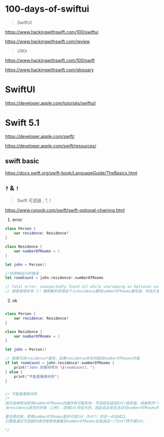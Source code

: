 # 100-days-of-swiftui

> SwiftUI

https://www.hackingwithswift.com/100/swiftui

https://www.hackingwithswift.com/review

> UIKit

https://www.hackingwithswift.com/100/swift


https://www.hackingwithswift.com/glossary

# SwiftUI

https://developer.apple.com/tutorials/swiftui/


# Swift 5.1

https://developer.apple.com/swift/

https://developer.apple.com/swift/resources/

## swift basic

https://docs.swift.org/swift-book/LanguageGuide/TheBasics.html


## `?` & `!`

> Swift 可选链 , ?, !

https://www.runoob.com/swift/swift-optional-chaining.html

1. error

```swift
class Person {
    var residence: Residence?
}

class Residence {
    var numberOfRooms = 1
}

let john = Person()

//将导致运行时错误
let roomCount = john.residence!.numberOfRooms

// fatal error: unexpectedly found nil while unwrapping an Optional value
// 想使用感叹号（!）强制解析获得这个人residence属性numberOfRooms属性值，将会引发运行时错误，因为这时没有可以供解析的residence值

```

2. ok

```swift

class Person {
    var residence: Residence?
}

class Residence {
    var numberOfRooms = 1
}

let john = Person()

// 链接可选residence?属性，如果residence存在则取回numberOfRooms的值
if let roomCount = john.residence?.numberOfRooms {
    print("John 的房间号为 \(roomCount)。")
} else {
    print("不能查看房间号")
}


// 不能查看房间号
/*
因为这种尝试获得numberOfRooms的操作有可能失败，可选链会返回Int?类型值，或者称作"可选Int"。
当residence是空的时候（上例），选择Int将会为空，因此会出现无法访问numberOfRooms的情况。

要注意的是，即使numberOfRooms是非可选Int（Int?）时这一点也成立。
只要是通过可选链的请求就意味着最后numberOfRooms总是返回一个Int?而不是Int。

*/

```
